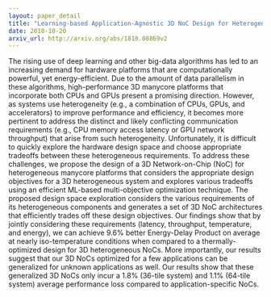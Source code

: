 ```yaml
---
layout: paper_detail
title: "Learning-based Application-Agnostic 3D NoC Design for Heterogeneous Manycore Systems"
date: 2018-10-20
arxiv_url: http://arxiv.org/abs/1810.08869v2
---
```


The rising use of deep learning and other big-data algorithms has led to an increasing demand for hardware platforms that are computationally powerful, yet energy-efficient. Due to the amount of data parallelism in these algorithms, high-performance 3D manycore platforms that incorporate both CPUs and GPUs present a promising direction. However, as systems use heterogeneity (e.g., a combination of CPUs, GPUs, and accelerators) to improve performance and efficiency, it becomes more pertinent to address the distinct and likely conflicting communication requirements (e.g., CPU memory access latency or GPU network throughput) that arise from such heterogeneity. Unfortunately, it is difficult to quickly explore the hardware design space and choose appropriate tradeoffs between these heterogeneous requirements. To address these challenges, we propose the design of a 3D Network-on-Chip (NoC) for heterogeneous manycore platforms that considers the appropriate design objectives for a 3D heterogeneous system and explores various tradeoffs using an efficient ML-based multi-objective optimization technique. The proposed design space exploration considers the various requirements of its heterogeneous components and generates a set of 3D NoC architectures that efficiently trades off these design objectives. Our findings show that by jointly considering these requirements (latency, throughput, temperature, and energy), we can achieve 9.6% better Energy-Delay Product on average at nearly iso-temperature conditions when compared to a thermally-optimized design for 3D heterogeneous NoCs. More importantly, our results suggest that our 3D NoCs optimized for a few applications can be generalized for unknown applications as well. Our results show that these generalized 3D NoCs only incur a 1.8% (36-tile system) and 1.1% (64-tile system) average performance loss compared to application-specific NoCs.
